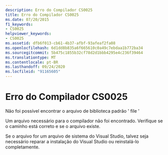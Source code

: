```yaml
---
description: Erro do Compilador CS0025
title: Erro do Compilador CS0025
ms.date: 07/20/2015
f1_keywords:
- CS0025
helpviewer_keywords:
- CS0025
ms.assetid: dfb6f013-cb61-4b37-afbf-93afeaf2fa08
ms.openlocfilehash: 6d1dd8b835a6f665610c0a49c7ebdaa1b772ba34
ms.sourcegitcommit: 5b475c1855b32cf78d2d1bbb4295e4c236f39464
ms.translationtype: MT
ms.contentlocale: pt-BR
ms.lasthandoff: 09/24/2020
ms.locfileid: "91165605"
---
```

# <a name="compiler-error-cs0025"></a>Erro do Compilador CS0025

Não foi possível encontrar o arquivo de biblioteca padrão ' file '  
  
 Um arquivo necessário para o compilador não foi encontrado. Verifique se o caminho está correto e se o arquivo existe.  
  
 Se o arquivo for um arquivo de sistema do Visual Studio, talvez seja necessário reparar a instalação do Visual Studio ou reinstalá-lo completamente.
